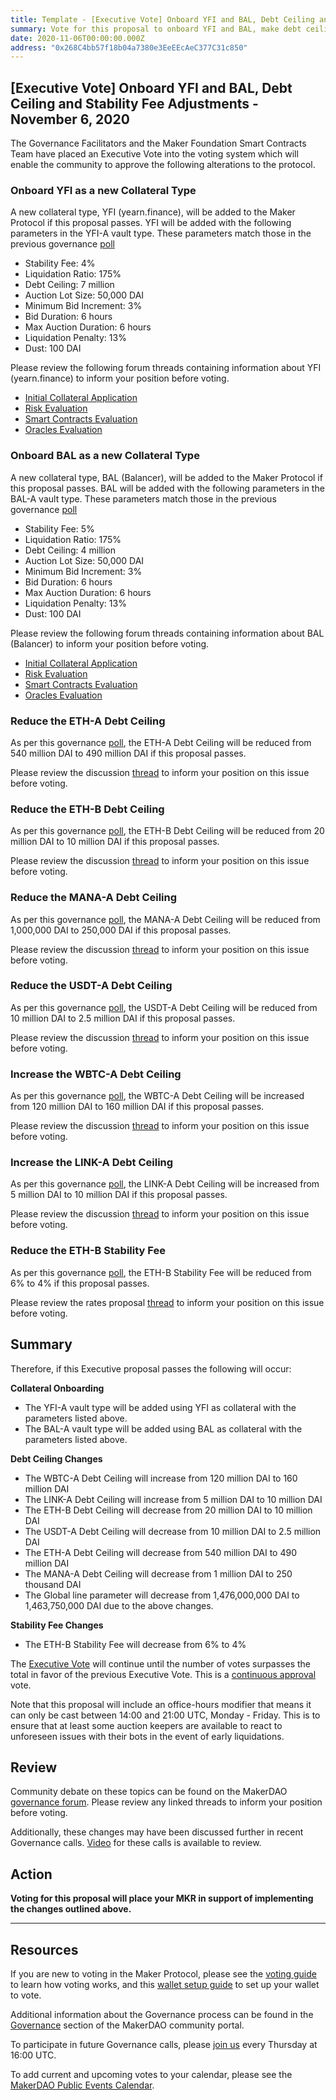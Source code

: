 ```yaml
---
title: Template - [Executive Vote] Onboard YFI and BAL, Debt Ceiling and Stability Fee Adjustments - November 6, 2020
summary: Vote for this proposal to onboard YFI and BAL, make debt ceiling and stability fee adjustments
date: 2020-11-06T00:00:00.000Z
address: "0x268C4bb57f18b04a7380e3EeEEcAeC377C31c850"
---
```

## [Executive Vote] Onboard YFI and BAL, Debt Ceiling and Stability Fee Adjustments - November 6, 2020

The Governance Facilitators and the Maker Foundation Smart Contracts Team have placed an Executive Vote into the voting system which will enable the community to approve the following alterations to the protocol.

### Onboard YFI as a new Collateral Type

A new collateral type, YFI (yearn.finance), will be added to the Maker Protocol if this proposal passes. YFI will be added with the following parameters in the YFI-A vault type. These parameters match those in the previous governance [poll](https://vote.makerdao.com/polling/QmVNJNQf?network=mainnet)

* Stability Fee: 4%
* Liquidation Ratio: 175%
* Debt Ceiling: 7 million
* Auction Lot Size: 50,000 DAI
* Minimum Bid Increment: 3%
* Bid Duration: 6 hours
* Max Auction Duration: 6 hours
* Liquidation Penalty: 13%
* Dust: 100 DAI

Please review the following forum threads containing information about YFI (yearn.finance) to inform your position before voting.

* [Initial Collateral Application](https://forum.makerdao.com/t/yfi-mip6-collateral-onboarding-yearn/3815)
* [Risk Evaluation](https://forum.makerdao.com/t/yfi-collateral-onboarding-risk-evaluation/4575)
* [Smart Contracts Evaluation](https://forum.makerdao.com/t/yfi-erc20-token-smart-contract-technical-assessment/4626)
* [Oracles Evaluation](https://forum.makerdao.com/t/mip10c3-sp10-proposal-yfiusd-oracle-collateral-onboarding-oracle-assessment/4220)

### Onboard BAL as a new Collateral Type

A new collateral type, BAL (Balancer), will be added to the Maker Protocol if this proposal passes. BAL will be added with the following parameters in the BAL-A vault type. These parameters match those in the previous governance [poll](https://vote.makerdao.com/polling/QmRbWqVW?network=mainnet)

* Stability Fee: 5%
* Liquidation Ratio: 175%
* Debt Ceiling: 4 million
* Auction Lot Size: 50,000 DAI
* Minimum Bid Increment: 3%
* Bid Duration: 6 hours
* Max Auction Duration: 6 hours
* Liquidation Penalty: 13%
* Dust: 100 DAI

Please review the following forum threads containing information about BAL (Balancer) to inform your position before voting.

* [Initial Collateral Application](https://forum.makerdao.com/t/bal-mip6-collateral-onboarding-application/3880)
* [Risk Evaluation](https://forum.makerdao.com/t/bal-collateral-onboarding-risk-evaluation/4600/1)
* [Smart Contracts Evaluation](https://forum.makerdao.com/t/bal-erc20-token-smart-contract-technical-assessment/4630)
* [Oracles Evaluation](https://forum.makerdao.com/t/mip10c3-sp12-proposal-balusd-oracle-collateral-onboarding-oracle-assessment/4638)

### Reduce the ETH-A Debt Ceiling

As per this governance [poll](https://vote.makerdao.com/polling/QmUzF4Bn?network=mainnet), the ETH-A Debt Ceiling will be reduced from 540 million DAI to 490 million DAI if this proposal passes.

Please review the discussion [thread](https://forum.makerdao.com/t/signal-request-debt-ceiling-adjustments-29th-oct-2020/4931) to inform your position on this issue before voting.

### Reduce the ETH-B Debt Ceiling

As per this governance [poll](https://vote.makerdao.com/polling/QmcvY5Pg?network=mainnet), the ETH-B Debt Ceiling will be reduced from 20 million DAI to 10 million DAI if this proposal passes.

Please review the discussion [thread](https://forum.makerdao.com/t/signal-request-debt-ceiling-adjustments-29th-oct-2020/4931) to inform your position on this issue before voting.

### Reduce the MANA-A Debt Ceiling

As per this governance [poll](https://vote.makerdao.com/polling/QmaiL9Xq?network=mainnet), the MANA-A Debt Ceiling will be reduced from 1,000,000 DAI to 250,000 DAI if this proposal passes.

Please review the discussion [thread](https://forum.makerdao.com/t/signal-request-debt-ceiling-adjustments-29th-oct-2020/4931) to inform your position on this issue before voting.

### Reduce the USDT-A Debt Ceiling

As per this governance [poll](https://vote.makerdao.com/polling/QmQqKcmB?network=mainnet), the USDT-A Debt Ceiling will be reduced from 10 million DAI to 2.5 million DAI if this proposal passes.

Please review the discussion [thread](https://forum.makerdao.com/t/signal-request-delist-usdt-as-a-collateral-asset/4853) to inform your position on this issue before voting.

### Increase the WBTC-A Debt Ceiling

As per this governance [poll](https://vote.makerdao.com/polling/QmPdY9Rb?network=mainnet), the WBTC-A Debt Ceiling will be increased from 120 million DAI to 160 million DAI if this proposal passes.

Please review the discussion [thread](https://forum.makerdao.com/t/signal-request-raise-the-wbtc-debt-ceiling/4861) to inform your position on this issue before voting.

### Increase the LINK-A Debt Ceiling

As per this governance [poll](https://vote.makerdao.com/polling/QmcoNR3P?network=mainnet), the LINK-A Debt Ceiling will be increased from 5 million DAI to 10 million DAI if this proposal passes.

Please review the discussion [thread](https://forum.makerdao.com/t/4863) to inform your position on this issue before voting.

### Reduce the ETH-B Stability Fee

As per this governance [poll](https://vote.makerdao.com/polling/QmT49dVf?network=mainnet), the ETH-B Stability Fee will be reduced from 6% to 4% if this proposal passes.

Please review the rates proposal [thread](https://forum.makerdao.com/t/rates-changes-proposal-26-oct-2020/4877) to inform your position on this issue before voting.

## Summary

Therefore, if this Executive proposal passes the following will occur:

**Collateral Onboarding**
- The YFI-A vault type will be added using YFI as collateral with the parameters listed above.
- The BAL-A vault type will be added using BAL as collateral with the parameters listed above.

**Debt Ceiling Changes**
- The WBTC-A Debt Ceiling will increase from 120 million DAI to 160 million DAI
- The LINK-A Debt Ceiling will increase from 5 million DAI to 10 million DAI
- The ETH-B Debt Ceiling will decrease from 20 million DAI to 10 million DAI
- The USDT-A Debt Ceiling will decrease from 10 million DAI to 2.5 million DAI
- The ETH-A Debt Ceiling will decrease from 540 million DAI to 490 million DAI
- The MANA-A Debt Ceiling will decrease from 1 million DAI to 250 thousand DAI
- The Global line parameter will decrease from 1,476,000,000 DAI to 1,463,750,000 DAI due to the above changes.

**Stability Fee Changes**
- The ETH-B Stability Fee will decrease from 6% to 4%


The [Executive Vote](https://community-development.makerdao.com/en/learn/governance/on-chain-gov) will continue until the number of votes surpasses the total in favor of the previous Executive Vote. This is a [continuous approval](https://community-development.makerdao.com/en/learn/governance/how-voting-works) vote.

Note that this proposal will include an office-hours modifier that means it can only be cast between 14:00 and 21:00 UTC, Monday - Friday. This is to ensure that at least some auction keepers are available to react to unforeseen issues with their bots in the event of early liquidations.

## Review

Community debate on these topics can be found on the MakerDAO [governance forum](https://forum.makerdao.com/). Please review any linked threads to inform your position before voting.

Additionally, these changes may have been discussed further in recent Governance calls. [Video](https://www.youtube.com/playlist?list=PLLzkWCj8ywWNq5-90-Id6VPSsrk4OWVan) for these calls is available to review.

## Action

**Voting for this proposal will place your MKR in support of implementing the changes outlined above.**

---

## Resources

If you are new to voting in the Maker Protocol, please see the [voting guide](https://community-development.makerdao.com/en/learn/governance/how-voting-works/) to learn how voting works, and this [wallet setup guide](https://community-development.makerdao.com/en/learn/governance/voting-setup/) to set up your wallet to vote.

Additional information about the Governance process can be found in the [Governance](https://community-development.makerdao.com/en/learn/governance) section of the MakerDAO community portal.

To participate in future Governance calls, please [join us](https://github.com/makerdao/community/tree/master/governance/governance-and-risk-meetings) every Thursday at 16:00 UTC.

To add current and upcoming votes to your calendar, please see the [MakerDAO Public Events Calendar](https://calendar.google.com/calendar/embed?src=makerdao.com_3efhm2ghipksegl009ktniomdk%40group.calendar.google.com&ctz=UTC&mode=week&showCalendars=0&showPrint=0).
